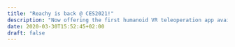 ```yaml
---
title: "Reachy is back @ CES2021!"
description: "Now offering the first humanoid VR teleoperation app available on the market. Reachy also comes with a brand new ROS 2-based software, a more powerful embedded computer and a high quality dual camera with optical zoom. Check it out on our virtual booth on https://digital.ces.tech/"
date: 2020-03-30T15:52:45+02:00
draft: false
---
```



